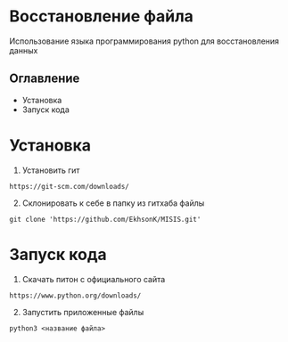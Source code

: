 # Восстановление файла

Использование языка программирования python для восстановления данных

## Оглавление
- Установка
- Запуск кода

# Установка
1. Установить гит

`https://git-scm.com/downloads/`

2. Склонировать к себе в папку из гитхаба файлы

`git clone 'https://github.com/EkhsonK/MISIS.git'`

# Запуск кода

1. Скачать питон с официального сайта

`https://www.python.org/downloads/`

2. Запустить приложенные файлы

`python3 <название файла>`